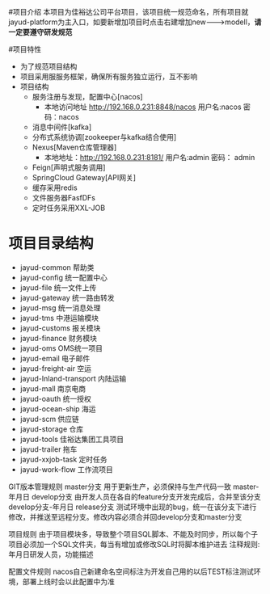 #项目介绍
本项目为佳裕达公司平台项目，该项目统一规范命名，所有项目就jayud-platform为主入口，如要新增加项目时点击右建增加new--->modell，**请一定要遵守研发规范**

#项目特性

* 为了规范项目结构
* 项目采用服服务框架，确保所有服务独立运行，互不影响
* 项目结构
  * 服务注册与发现，配置中心[nacos]
    * 本地访问地址 http://192.168.0.231:8848/nacos  用户名:nacos  密码：nacos
  * 消息中间件[kafka]
  * 分布式系统协调[zookeeper与kafka结合使用]
  * Nexus[Maven仓库管理器]
    * 本地地址：http://192.168.0.231:8181/ 用户名:admin 密码： admin
  * Feign[声明式服务调用]
  * SpringCloud Gateway[API网关]
  * 缓存采用redis
  * 文件服务器FasfDFs
  * 定时任务采用XXL-JOB


# 项目目录结构
* jayud-common  帮助类
* jayud-config 统一配置中心
* jayud-file 统一文件上传
* jayud-gateway 统一路由转发
* jayud-msg 统一消息处理
* jayud-tms 中港运输模块
* jayud-customs 报关模块
* jayud-finance 财务模块
* jayud-oms OMS统一项目
* jayud-email  电子邮件
* jayud-freight-air 空运
* jayud-Inland-transport 内陆运输
* jayud-mall 南京电商
* jayud-oauth  统一授权
* jayud-ocean-ship 海运
* jayud-scm  供应链
* jayud-storage  仓库
* jayud-tools  佳裕达集团工具项目
* jayud-trailer 拖车
* jayud-xxjob-task 定时任务
* jayud-work-flow 工作流项目



GIT版本管理规则
master分支
用于更新生产，必须保持与生产代码一致
master-年月日
develop分支
由开发人员在各自的feature分支开发完成后，合并至该分支
develop分支-年月日
release分支
测试环境中出现的bug，统一在该分支下进行修改，并推送至远程分支。修改内容必须合并回develop分支和master分支

项目规则
由于项目模块多，导致整个项目SQL脚本、不能及时同步，所以每个子项目必须加一个SQL文件夹，每当有增加或修改SQL时将脚本维护进去
注释规则:年月日研发人员，功能描述

配置文件规则
nacos自己新建命名空间标注为开发自己用的以后TEST标注测试环境，部署上线时会以此配置中为准
